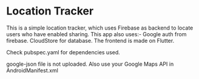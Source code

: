 # Location Tracker

This is a simple location tracker, which uses Firebase as backend to locate users who have enabled sharing.
This app also uses:-
  Google auth from firebase.
  CloudStore for database.
The frontend is made on Flutter.

Check pubspec.yaml for dependencies used.

google-json file is not uploaded.
Also use your Google Maps API in AndroidManifest.xml
